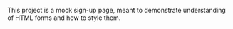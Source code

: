 This project is a mock sign-up page, meant to demonstrate understanding of HTML forms and how to style them.
